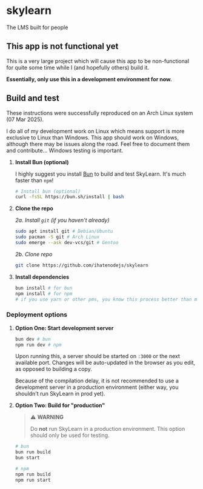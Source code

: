 # skylearn

The LMS built for people

## This app is not functional yet

This is a very large project which will cause this app to be non-functional for quite some time while I (and hopefully others) build it.

**Essentially, only use this in a development environment for now.**

## Build and test

These instructions were successfully reproduced on an Arch Linux system (07 Mar 2025).

I do all of my development work on Linux which means support is more exclusive to Linux than Windows. This app should work on Windows, although there may be issues along the road. Feel free to document them and contribute... Windows testing is important.

1. **Install Bun (optional)**

   I highly suggest you install [Bun](https://bun.sh) to build and test SkyLearn. It's much faster than `npm`!

   ```bash
   # Install bun (optional)
   curl -fsSL https://bun.sh/install | bash
   ```
   
2. **Clone the repo**

   *2a. Install `git` (if you haven't already)*

   ```bash
   sudo apt install git # Debian/Ubuntu
   sudo pacman -S git # Arch Linux
   sudo emerge --ask dev-vcs/git # Gentoo
   ```
   
   *2b. Clone repo*

   ```bash
   git clone https://github.com/ihatenodejs/skylearn
   ```
   
3. **Install dependencies**

   ```bash
   bun install # for bun
   npm install # for npm
   # if you use yarn or other pms, you know this process better than me!
   ```
   
### Deployment options
   
1. **Option One: Start development server**

   ```bash
   bun dev # bun
   npm run dev # npm
   ```

   Upon running this, a server should be started on `:3000` or the next available port. Changes will be auto-updated in the browser as you edit, as opposed to building a copy.
   
   Because of the compilation delay, it is not recommended to use a development server in a production environment (either way, you shouldn't run SkyLearn in prod yet).
   
2. **Option Two: Build for "production"**

   >⚠ **WARNING**
   >
   >Do **not** run SkyLearn in a production environment. This option should only be used for testing.
   
   ```bash
   # bun
   bun run build
   bun start
   
   # npm
   npm run build
   npm run start
   ```